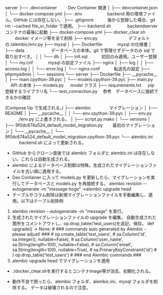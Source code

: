 server
├── .devcontainer 　　 Dev Container 関連
│ ├── devcontainer.json
│ └── docker-compose.yml
├── .env 　 　　　　 backend 用の環境ファイル。GitHub には存在しない。
├── .gitignore 　　　後から登録した場合、git rm --cached file_or_folder で適用。
├── backend.sh 　　 　 backendserver コンテナの最後に起動
├── docker-compose.yml
├── docker_clear.sh 　　 docker イメージ等を全て削除
├── env.py 　　　　　　　デフォルトの./alembic/env.py
├── mysql
│ ├── Dockerfile 　　　 mysql の仕様書
│ ├── data 　　　　　　データベースの本体。git で管理せずデータのみ sql で取り出すべき。
│ │ └── db
│ ├── init.sql 　　　初回のみ適用。ユーザー登録
│ └── my.cnf 　　　 mysql の設定ファイル
├── nginx
│ ├── log
│ │ ├── access.log
│ │ └── error.log
│ └── nginx.conf 　　　転送先の設定
├── phpmyadmin
│ └── sessions
└── server
├── Dockerfile
├── \_\_pycache\_\_
│ ├── main.cpython-39.pyc
│ └── models.cpython-39.pyc
├── main.py 　 API の本体
├── models.py 　 model クラス
├── requirements.txt 　 pip 登録するライブラリ名
└── test_connection.py 　参考　データベースに接続できるかの確認

(Compose Up で生成される。)
├── alembic 　　　　マイグレーション
│ ├── README
│ ├── \_\_pycache\_\_
│ │ └── env.cpython-39.pyc
│ ├── env.py 　　　./env.py に上書きされる。
│ ├── script.py.mako
│ └── versions
│ ├── 9f0dc674a524_default_model_migration.py 　　最初のマイグレーション
│ └── \_\_pycache\_\_
│ └── 9f0dc674a524_default_model_migration.cpython-39.pyc
└── alembic.ini 　　　 backend.sh によって更新される。

- GitHub からクローン直後では alembic フォルダと alembic.ini は存在しない。これらは自動生成される。
- alembic によるデータベース制御は特殊。生成されたマイグレーションファイルを古い順に適用する。
- Dev Container に入って models.py を更新したら、マイグレーションを実行してデータベースと models.py を再接続する。
  alembic revision --autogenerate -m "message hoge" →alembic upgrade head
- テーブルやコラム削除は新規マイグレーションファイルを手動編集し、適用。以下はテーブル削除例

1.  alembic revision --autogenerate -m "message" を実行。
2.  生成されたマイグレーションファイルの upgrade を編集。
    自動生成された箇所をコメントアウトし、op.drop_table('test_users)を追記、保存。
    def upgrade() -> None: # ### commands auto generated by Alembic - please adjust! ### # op.create_table('test_users', # sa.Column('id', sa.Integer(), nullable=False), # sa.Column('user_name', sa.String(length=100), nullable=False), # sa.Column('email', sa.String(length=100), nullable=True), # sa.PrimaryKeyConstraint('id') # )
    op.drop_table('test_users') # ### end Alembic commands ###
3.  alembic upgrade head でマイグレーションを適用

- ./docker_clear.shを実行するとコンテナimage等が消去、初期化される。

- 動作不良で困ったら、alembic フォルダ、alembic.ini、mysql フォルダを削除する。
  データは破壊されるので注意。
